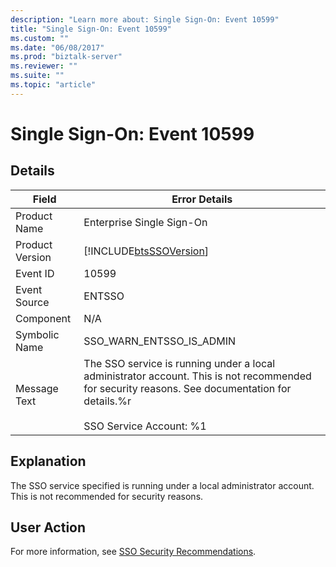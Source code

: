 ```yaml
---
description: "Learn more about: Single Sign-On: Event 10599"
title: "Single Sign-On: Event 10599"
ms.custom: ""
ms.date: "06/08/2017"
ms.prod: "biztalk-server"
ms.reviewer: ""
ms.suite: ""
ms.topic: "article"
---
```

# Single Sign-On: Event 10599
## Details  
  
| Field | Error Details |
|-----------------|------------------------------------------------------------------------------------------------------------------------------------------------------------------------------------|
|  Product Name   |                                                                             Enterprise Single Sign-On                                                                              |
| Product Version |                                                             [!INCLUDE[btsSSOVersion](../includes/btsssoversion-md.md)]                                                             |
|    Event ID     |                                                                                       10599                                                                                        |
|  Event Source   |                                                                                       ENTSSO                                                                                       |
|    Component    |                                                                                        N/A                                                                                         |
|  Symbolic Name  |                                                                              SSO_WARN_ENTSSO_IS_ADMIN                                                                              |
|  Message Text   | The SSO service is running under a local administrator account. This is not recommended for security reasons. See documentation for details.%r<br /><br /> SSO Service Account: %1 |
  
## Explanation  
 The SSO service specified is running under a local administrator account. This is not recommended for security reasons.  
  
## User Action  
 For more information, see [SSO Security Recommendations](../core/sso-security-recommendations.md).
